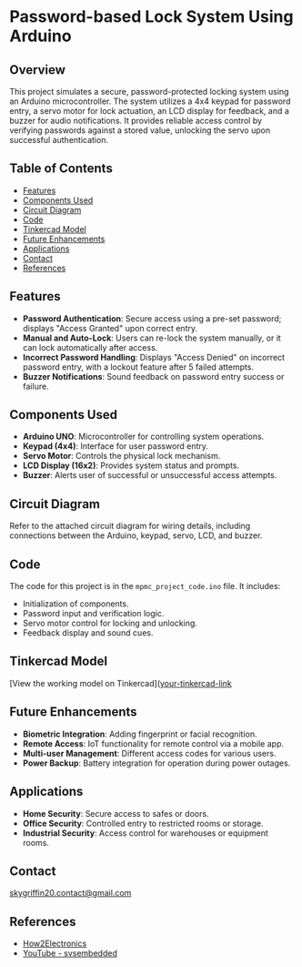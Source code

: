 # Password-based Lock System Using Arduino

## Overview
This project simulates a secure, password-protected locking system using an Arduino microcontroller. The system utilizes a 4x4 keypad for password entry, a servo motor for lock actuation, an LCD display for feedback, and a buzzer for audio notifications. It provides reliable access control by verifying passwords against a stored value, unlocking the servo upon successful authentication.

## Table of Contents
- [Features](#features)
- [Components Used](#components-used)
- [Circuit Diagram](#circuit-diagram)
- [Code](#code)
- [Tinkercad Model](#tinkercad-model)
- [Future Enhancements](#future-enhancements)
- [Applications](#applications)
- [Contact](#contact)
- [References](#references)

## Features
- **Password Authentication**: Secure access using a pre-set password; displays "Access Granted" upon correct entry.
- **Manual and Auto-Lock**: Users can re-lock the system manually, or it can lock automatically after access.
- **Incorrect Password Handling**: Displays "Access Denied" on incorrect password entry, with a lockout feature after 5 failed attempts.
- **Buzzer Notifications**: Sound feedback on password entry success or failure.

## Components Used
- **Arduino UNO**: Microcontroller for controlling system operations.
- **Keypad (4x4)**: Interface for user password entry.
- **Servo Motor**: Controls the physical lock mechanism.
- **LCD Display (16x2)**: Provides system status and prompts.
- **Buzzer**: Alerts user of successful or unsuccessful access attempts.

## Circuit Diagram
Refer to the attached circuit diagram for wiring details, including connections between the Arduino, keypad, servo, LCD, and buzzer.

## Code
The code for this project is in the `mpmc_project_code.ino` file. It includes:
- Initialization of components.
- Password input and verification logic.
- Servo motor control for locking and unlocking.
- Feedback display and sound cues.

## Tinkercad Model
[View the working model on Tinkercad]([your-tinkercad-link](https://www.tinkercad.com/things/c1TV7XWGPtN-password-based-lock-system-using-arduino?sharecode=BAOVYjgSVy7Q-7IYpapEbHUVDGulkOeWNhRU7VrGPME )

## Future Enhancements
- **Biometric Integration**: Adding fingerprint or facial recognition.
- **Remote Access**: IoT functionality for remote control via a mobile app.
- **Multi-user Management**: Different access codes for various users.
- **Power Backup**: Battery integration for operation during power outages.

## Applications
- **Home Security**: Secure access to safes or doors.
- **Office Security**: Controlled entry to restricted rooms or storage.
- **Industrial Security**: Access control for warehouses or equipment rooms.

## Contact
skygriffin20.contact@gmail.com

## References
- [How2Electronics](https://how2electronics.com/password-based-security-system-arduino-keypad/)
- [YouTube - svsembedded](https://youtu.be/0LUMOex8zSk?si=zI8aL4m6F0YZxNI7)
